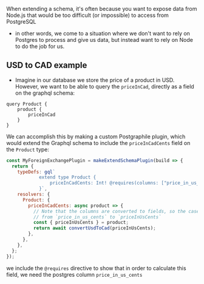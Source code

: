 
When extending a schema, it's often because you want to expose data from Node.js that would be too difficult (or impossible) to access from PostgreSQL
- in other words, we come to a situation where we don't want to rely on Postgres to process and give us data, but instead want to rely on Node to do the job for us.

## USD to CAD example
- Imagine in our database we store the price of a product in USD. However, we want to be able to query the `priceInCad`, directly as a field on the graphql schema:
```gql
query Product {
	product {
		priceInCad
	}
}
```

We can accomplish this by making a custom Postgraphile plugin, which would extend the Graphql schema to include the `priceInCadCents` field on the `Product` type:
```js
const MyForeignExchangePlugin = makeExtendSchemaPlugin(build => {
  return {
    typeDefs: gql`
			extend type Product {
				priceInCadCents: Int! @requires(columns: ["price_in_us_cents"])
			}`,
    resolvers: {
      Product: {
        priceInCadCents: async product => {
          // Note that the columns are converted to fields, so the case changes
          // from `price_in_us_cents` to `priceInUsCents`
          const { priceInUsCents } = product;
          return await convertUsdToCad(priceInUsCents);
        },
      },
    },
  };
});
```

we include the `@requires` directive to show that in order to calculate this field, we need the postgres column `price_in_us_cents`

